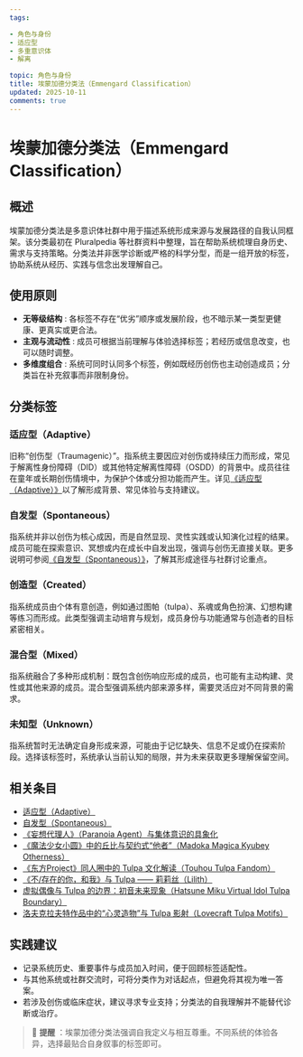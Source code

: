 ```yaml
---
tags:

- 角色与身份
- 适应型
- 多重意识体
- 解离

topic: 角色与身份
title: 埃蒙加德分类法（Emmengard Classification）
updated: 2025-10-11
comments: true
---
```


# 埃蒙加德分类法（Emmengard Classification）

## 概述

埃蒙加德分类法是多意识体社群中用于描述系统形成来源与发展路径的自我认同框架。该分类最初在 Pluralpedia 等社群资料中整理，旨在帮助系统梳理自身历史、需求与支持策略。分类法并非医学诊断或严格的科学分型，而是一组开放的标签，协助系统从经历、实践与信念出发理解自己。

## 使用原则

- **无等级结构** : 各标签不存在“优劣”顺序或发展阶段，也不暗示某一类型更健康、更真实或更合法。
- **主观与流动性** : 成员可根据当前理解与体验选择标签；若经历或信息改变，也可以随时调整。
- **多维度组合** : 系统可同时认同多个标签，例如既经历创伤也主动创造成员；分类旨在补充叙事而非限制身份。

## 分类标签

### 适应型（Adaptive）

旧称“创伤型（Traumagenic）”。指系统主要因应对创伤或持续压力而形成，常见于解离性身份障碍（DID）或其他特定解离性障碍（OSDD）的背景中。成员往往在童年或长期创伤情境中，为保护个体或分担功能而产生。详见[《适应型（Adaptive）》](Adaptive.md)以了解形成背景、常见体验与支持建议。

### 自发型（Spontaneous）

指系统并非以创伤为核心成因，而是自然显现、灵性实践或认知演化过程的结果。成员可能在探索意识、冥想或内在成长中自发出现，强调与创伤无直接关联。更多说明可参阅[《自发型（Spontaneous）》](Spontaneous.md)，了解其形成途径与社群讨论重点。

### 创造型（Created）

指系统成员由个体有意创造，例如通过图帕（tulpa）、系魂或角色扮演、幻想构建等练习而形成。此类型强调主动培育与规划，成员身份与功能通常与创造者的目标紧密相关。

### 混合型（Mixed）

指系统融合了多种形成机制：既包含创伤响应形成的成员，也可能有主动构建、灵性或其他来源的成员。混合型强调系统内部来源多样，需要灵活应对不同背景的需求。

### 未知型（Unknown）

指系统暂时无法确定自身形成来源，可能由于记忆缺失、信息不足或仍在探索阶段。选择该标签时，系统承认当前认知的局限，并为未来获取更多理解保留空间。

## 相关条目

- [适应型（Adaptive）](Adaptive.md)
- [自发型（Spontaneous）](Spontaneous.md)
- [《妄想代理人》（Paranoia Agent）与集体意识的具象化](Paranoia-Agent-Collective-Consciousness.md)
- [《魔法少女小圆》中的丘比与契约式“他者”（Madoka Magica Kyubey Otherness）](Madoka-Magica-Kyubey-Otherness.md)
- [《东方Project》同人圈中的 Tulpa 文化解读（Touhou Tulpa Fandom）](Touhou-Tulpa-Fandom.md)
- [《不/存在的你，和我》与 Tulpa —— 莉莉丝（Lilith）](Nonexistent-You-And-Me-Tulpa-Lilith.md)
- [虚拟偶像与 Tulpa 的边界：初音未来现象（Hatsune Miku Virtual Idol Tulpa Boundary）](Hatsune-Miku-Virtual-Idol-Tulpa-Boundary.md)
- [洛夫克拉夫特作品中的“心灵造物”与 Tulpa 影射（Lovecraft Tulpa Motifs）](Lovecraft-Tulpa-Motifs.md)

## 实践建议

- 记录系统历史、重要事件与成员加入时间，便于回顾标签适配性。
- 与其他系统或社群交流时，可将分类作为对话起点，但避免将其视为唯一答案。
- 若涉及创伤或临床症状，建议寻求专业支持；分类法的自我理解并不能替代诊断或治疗。

> 📌 **提醒** ：埃蒙加德分类法强调自我定义与相互尊重。不同系统的体验各异，选择最贴合自身叙事的标签即可。

